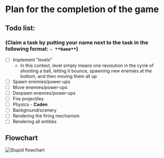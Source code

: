 # Plan for the completion of the game

## Todo list:

### (Claim a task by putting your name next to the task in the following format: `- **Name**`)
- [ ] Implement "levels"
  - In this context, level simply means one revolution in the cycle of shooting a ball, letting it bounce, spawning new enemies at the bottom, and then moving them all up
- [ ] Spawn enemies/power-ups
- [ ] Move enemies/power-ups
- [ ] Despawn enemies/power-ups
- [ ] Fire projectiles
- [ ] Physics - **Caden**
- [ ] Background/scenery
- [ ] Rendering the firing mechanism
- [ ] Rendering all entities

## Flowchart
![Stupid flowchart](https://github.com/assembly-seal/group-project-cs1430/blob/main/flowchart.png?raw=true)
